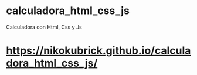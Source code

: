 # calculadora_html_css_js
Calculadora con Html, Css y Js

# https://nikokubrick.github.io/calculadora_html_css_js/
